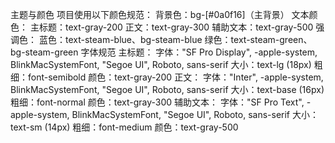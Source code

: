 主题与颜色
项目使用以下颜色规范：
背景色：bg-[#0a0f16]（主背景）
文本颜色：
主标题：text-gray-200
正文：text-gray-300
辅助文本：text-gray-500
强调色：
蓝色：text-steam-blue、bg-steam-blue
绿色：text-steam-green、bg-steam-green
字体规范
主标题：
字体："SF Pro Display", -apple-system, BlinkMacSystemFont, "Segoe UI", Roboto, sans-serif
大小：text-lg (18px)
粗细：font-semibold
颜色：text-gray-200
正文：
字体："Inter", -apple-system, BlinkMacSystemFont, "Segoe UI", Roboto, sans-serif
大小：text-base (16px)
粗细：font-normal
颜色：text-gray-300
辅助文本：
字体："SF Pro Text", -apple-system, BlinkMacSystemFont, "Segoe UI", Roboto, sans-serif
大小：text-sm (14px)
粗细：font-medium
颜色：text-gray-500